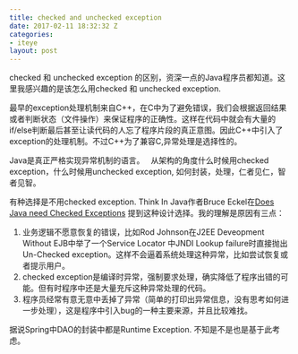 ```yaml
---
title: checked and unchecked exception
date: 2017-02-11 18:32:32 Z
categories:
- iteye
layout: post
---
```


checked 和 unchecked exception 的区别，资深一点的Java程序员都知道。这里我感兴趣的是该怎么用checked 和 unchecked exception.  

最早的exception处理机制来自C++，在C中为了避免错误，我们会根据返回结果或者判断状态（文件操作）来保证程序的正确性。这样在代码中就会有大量的if/else判断最后甚至让读代码的人忘了程序片段的真正意图。因此C++中引入了exception的处理机制。不过C++为了兼容C,异常处理是选择性的。

Java是真正严格实现异常机制的语言。   从架构的角度什么时候用checked exception，什么时候用unchecked exception, 如何封装，处理，仁者见仁，智者见智。

有种选择是不用checked exception. Think In Java作者Bruce Eckel在[Does Java need Checked Exceptions](http://www.mindview.net/Etc/Discussions/CheckedExceptions) 提到这种设计选择。我的理解是原因有三点：
1. 业务逻辑不愿意恢复的错误，比如Rod Johnson在J2EE Deveopment Without EJB中举了一个Service Locator 中JNDI Lookup failure时直接抛出Un-Checked exception。这样不会逼着系统处理这种异常，比如尝试恢复或者提示用户。
2. checked exception是编译时异常，强制要求处理，确实降低了程序出错的可能。但有时程序中还是大量充斥这种异常处理的代码。 
3. 程序员经常有意无意中丢掉了异常（简单的打印出异常信息，没有思考如何进一步处理），这是程序中引入bug的一种主要来源，并且比较难找。   

据说Spring中DAO的封装中都是Runtime Exception. 不知是不是也是基于此考虑。
